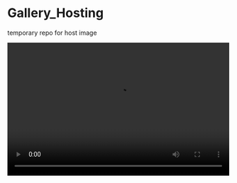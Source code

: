 # Gallery_Hosting
temporary repo for host image 

<video src="https://youtu.be/UoJa98hTgEM" controls="controls" width="500" height="300"></video>

